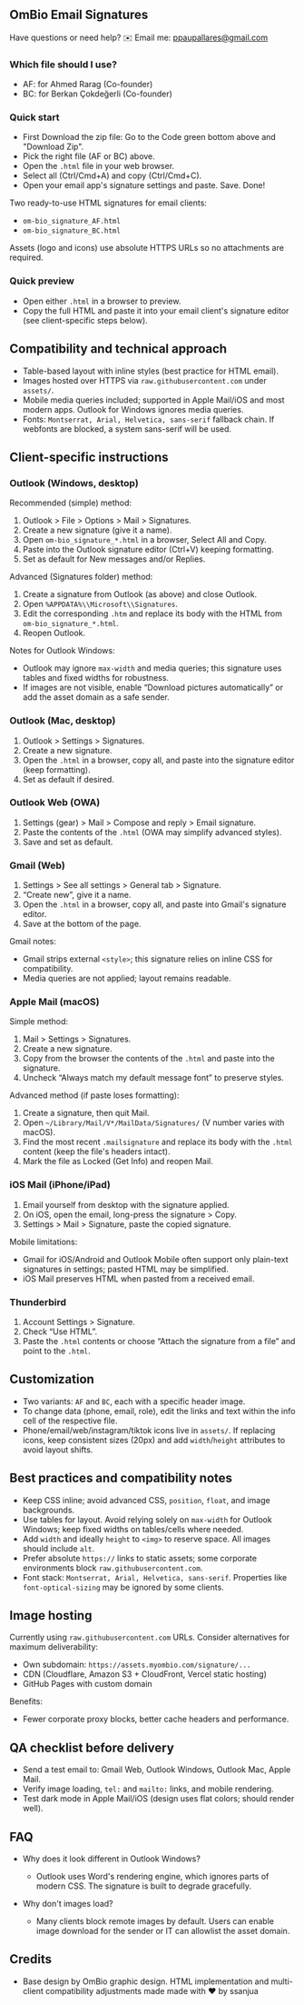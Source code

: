 ## OmBio Email Signatures

Have questions or need help? ✉️ Email me: ppaupallares@gmail.com 

### Which file should I use?

- AF: for Ahmed Rarag (Co-founder)
- BC: for Berkan Çokdeğerli (Co-founder)

### Quick start

- First Download the zip file: Go to the Code green bottom above and "Download Zip".
- Pick the right file (AF or BC) above.
- Open the `.html` file in your web browser.
- Select all (Ctrl/Cmd+A) and copy (Ctrl/Cmd+C).
- Open your email app's signature settings and paste. Save. Done!

Two ready-to-use HTML signatures for email clients:

- `om-bio_signature_AF.html`
- `om-bio_signature_BC.html`

Assets (logo and icons) use absolute HTTPS URLs so no attachments are required.

### Quick preview

- Open either `.html` in a browser to preview.
- Copy the full HTML and paste it into your email client's signature editor (see client-specific steps below).

## Compatibility and technical approach

- Table-based layout with inline styles (best practice for HTML email).
- Images hosted over HTTPS via `raw.githubusercontent.com` under `assets/`.
- Mobile media queries included; supported in Apple Mail/iOS and most modern apps. Outlook for Windows ignores media queries.
- Fonts: `Montserrat, Arial, Helvetica, sans-serif` fallback chain. If webfonts are blocked, a system sans-serif will be used.

## Client-specific instructions

### Outlook (Windows, desktop)

Recommended (simple) method:
1. Outlook > File > Options > Mail > Signatures.
2. Create a new signature (give it a name).
3. Open `om-bio_signature_*.html` in a browser, Select All and Copy.
4. Paste into the Outlook signature editor (Ctrl+V) keeping formatting.
5. Set as default for New messages and/or Replies.

Advanced (Signatures folder) method:
1. Create a signature from Outlook (as above) and close Outlook.
2. Open `%APPDATA%\\Microsoft\\Signatures`.
3. Edit the corresponding `.htm` and replace its body with the HTML from `om-bio_signature_*.html`.
4. Reopen Outlook.

Notes for Outlook Windows:
- Outlook may ignore `max-width` and media queries; this signature uses tables and fixed widths for robustness.
- If images are not visible, enable “Download pictures automatically” or add the asset domain as a safe sender.

### Outlook (Mac, desktop)
1. Outlook > Settings > Signatures.
2. Create a new signature.
3. Open the `.html` in a browser, copy all, and paste into the signature editor (keep formatting).
4. Set as default if desired.

### Outlook Web (OWA)
1. Settings (gear) > Mail > Compose and reply > Email signature.
2. Paste the contents of the `.html` (OWA may simplify advanced styles).
3. Save and set as default.

### Gmail (Web)
1. Settings > See all settings > General tab > Signature.
2. “Create new”, give it a name.
3. Open the `.html` in a browser, copy all, and paste into Gmail's signature editor.
4. Save at the bottom of the page.

Gmail notes:
- Gmail strips external `<style>`; this signature relies on inline CSS for compatibility.
- Media queries are not applied; layout remains readable.

### Apple Mail (macOS)

Simple method:
1. Mail > Settings > Signatures.
2. Create a new signature.
3. Copy from the browser the contents of the `.html` and paste into the signature.
4. Uncheck “Always match my default message font” to preserve styles.

Advanced method (if paste loses formatting):
1. Create a signature, then quit Mail.
2. Open `~/Library/Mail/V*/MailData/Signatures/` (V number varies with macOS).
3. Find the most recent `.mailsignature` and replace its body with the `.html` content (keep the file's headers intact).
4. Mark the file as Locked (Get Info) and reopen Mail.

### iOS Mail (iPhone/iPad)
1. Email yourself from desktop with the signature applied.
2. On iOS, open the email, long-press the signature > Copy.
3. Settings > Mail > Signature, paste the copied signature.

Mobile limitations:
- Gmail for iOS/Android and Outlook Mobile often support only plain-text signatures in settings; pasted HTML may be simplified.
- iOS Mail preserves HTML when pasted from a received email.

### Thunderbird
1. Account Settings > Signature.
2. Check “Use HTML”.
3. Paste the `.html` contents or choose “Attach the signature from a file” and point to the `.html`.

## Customization

- Two variants: `AF` and `BC`, each with a specific header image.
- To change data (phone, email, role), edit the links and text within the info cell of the respective file.
- Phone/email/web/instagram/tiktok icons live in `assets/`. If replacing icons, keep consistent sizes (20px) and add `width`/`height` attributes to avoid layout shifts.

## Best practices and compatibility notes

- Keep CSS inline; avoid advanced CSS, `position`, `float`, and image backgrounds.
- Use tables for layout. Avoid relying solely on `max-width` for Outlook Windows; keep fixed widths on tables/cells where needed.
- Add `width` and ideally `height` to `<img>` to reserve space. All images should include `alt`.
- Prefer absolute `https://` links to static assets; some corporate environments block `raw.githubusercontent.com`.
- Font stack: `Montserrat, Arial, Helvetica, sans-serif`. Properties like `font-optical-sizing` may be ignored by some clients.

## Image hosting

Currently using `raw.githubusercontent.com` URLs. Consider alternatives for maximum deliverability:

- Own subdomain: `https://assets.myombio.com/signature/...`
- CDN (Cloudflare, Amazon S3 + CloudFront, Vercel static hosting)
- GitHub Pages with custom domain

Benefits:
- Fewer corporate proxy blocks, better cache headers and performance.

## QA checklist before delivery

- Send a test email to: Gmail Web, Outlook Windows, Outlook Mac, Apple Mail.
- Verify image loading, `tel:` and `mailto:` links, and mobile rendering.
- Test dark mode in Apple Mail/iOS (design uses flat colors; should render well).

## FAQ

- Why does it look different in Outlook Windows?
  - Outlook uses Word's rendering engine, which ignores parts of modern CSS. The signature is built to degrade gracefully.

- Why don't images load?
  - Many clients block remote images by default. Users can enable image download for the sender or IT can allowlist the asset domain.

## Credits

- Base design by OmBio graphic design. HTML implementation and multi-client compatibility adjustments made made with ❤️ by ssanjua


